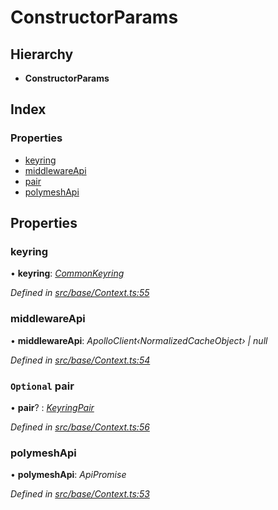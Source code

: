 # ConstructorParams

## Hierarchy

* **ConstructorParams**

## Index

### Properties

* [keyring](constructorparams.md#keyring)
* [middlewareApi](constructorparams.md#middlewareapi)
* [pair](constructorparams.md#optional-pair)
* [polymeshApi](constructorparams.md#polymeshapi)

## Properties

### keyring

• **keyring**: [_CommonKeyring_](../globals.md#commonkeyring)

_Defined in_ [_src/base/Context.ts:55_](https://github.com/PolymathNetwork/polymesh-sdk/blob/1221e467/src/base/Context.ts#L55)

### middlewareApi

• **middlewareApi**: _ApolloClient‹NormalizedCacheObject› \| null_

_Defined in_ [_src/base/Context.ts:54_](https://github.com/PolymathNetwork/polymesh-sdk/blob/1221e467/src/base/Context.ts#L54)

### `Optional` pair

• **pair**? : [_KeyringPair_](keyringpair.md)

_Defined in_ [_src/base/Context.ts:56_](https://github.com/PolymathNetwork/polymesh-sdk/blob/1221e467/src/base/Context.ts#L56)

### polymeshApi

• **polymeshApi**: _ApiPromise_

_Defined in_ [_src/base/Context.ts:53_](https://github.com/PolymathNetwork/polymesh-sdk/blob/1221e467/src/base/Context.ts#L53)

